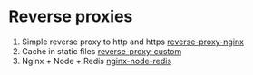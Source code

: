# Reverse proxies

1. Simple reverse proxy to http and https [reverse-proxy-nginx](reverse-proxy-nginx)
2. Cache in static files [reverse-proxy-custom](reverse-proxy-custom)
3. Nginx + Node + Redis [nginx-node-redis](nginx-node-redis)